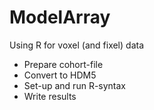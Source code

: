 # ModelArray
Using R for voxel (and fixel) data

- Prepare cohort-file
- Convert to HDM5
- Set-up and run R-syntax
- Write results
